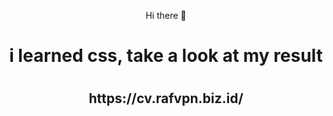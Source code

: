 <p align="center"> Hi there 👋</p>

<h1 align="center">i learned css, take a look at my result<h1>
<h2 align="center">https://cv.rafvpn.biz.id/</h2>



<!--
**RenoXF/RenoXF** is a ✨ _special_ ✨ repository because its `README.md` (this file) appears on your GitHub profile.

Here are some ideas to get you started:

- 🔭 I’m currently working on ...
- 🌱 I’m currently learning ...
- 👯 I’m looking to collaborate on ...
- 🤔 I’m looking for help with ...
- 💬 Ask me about ...
- 📫 How to reach me: ...
- 😄 Pronouns: ...
- ⚡ Fun fact: ...
-->
